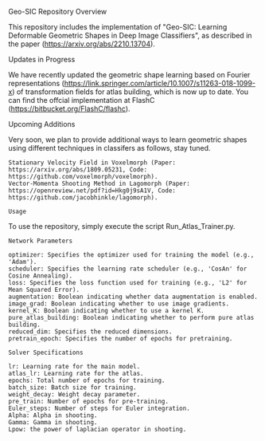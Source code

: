 Geo-SIC Repository Overview

This repository includes the implementation of "Geo-SIC: Learning Deformable Geometric Shapes in Deep Image Classifiers", as described in the paper (https://arxiv.org/abs/2210.13704).

Updates in Progress

We have recently updated the geometric shape learning based on Fourier representations (https://link.springer.com/article/10.1007/s11263-018-1099-x) of transformation fields for atlas building, which is now up to date. You can find the offcial implementation at FlashC (https://bitbucket.org/FlashC/flashc).

Upcoming Additions

Very soon, we plan to provide additional ways to learn geometric shapes using different techniques in classifers as follows, stay tuned.

    Stationary Velocity Field in Voxelmorph (Paper: https://arxiv.org/abs/1809.05231, Code: https://github.com/voxelmorph/voxelmorph).
    Vector-Momenta Shooting Method in Lagomorph (Paper: https://openreview.net/pdf?id=Hkg0j9sA1V, Code: https://github.com/jacobhinkle/lagomorph).

```Usage```

To use the repository, simply execute the script Run_Atlas_Trainer.py.

```Network Parameters```



    optimizer: Specifies the optimizer used for training the model (e.g., 'Adam').
    scheduler: Specifies the learning rate scheduler (e.g., 'CosAn' for Cosine Annealing).
    loss: Specifies the loss function used for training (e.g., 'L2' for Mean Squared Error).
    augmentation: Boolean indicating whether data augmentation is enabled.
    image_grad: Boolean indicating whether to use image gradients.
    kernel_K: Boolean indicating whether to use a kernel K.
    pure_atlas_building: Boolean indicating whether to perform pure atlas building.
    reduced_dim: Specifies the reduced dimensions.
    pretrain_epoch: Specifies the number of epochs for pretraining.

```Solver Specifications```

    lr: Learning rate for the main model.
    atlas_lr: Learning rate for the atlas.
    epochs: Total number of epochs for training.
    batch_size: Batch size for training.
    weight_decay: Weight decay parameter.
    pre_train: Number of epochs for pre-training.
    Euler_steps: Number of steps for Euler integration.
    Alpha: Alpha in shooting.
    Gamma: Gamma in shooting.
    Lpow: the power of laplacian operator in shooting.
